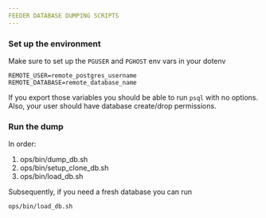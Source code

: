 ```yaml
---
FEEDER DATABASE DUMPING SCRIPTS
---
```


### Set up the environment

Make sure to set up the `PGUSER` and `PGHOST` env vars in your dotenv

```
REMOTE_USER=remote_postgres_username
REMOTE_DATABASE=remote_database_name
```

If you export those variables you should be able to run `psql` with no options.
Also, your user should have database create/drop permissions.

### Run the dump

In order:

1. ops/bin/dump_db.sh
2. ops/bin/setup_clone_db.sh
3. ops/bin/load_db.sh

Subsequently, if you need a fresh database you can run

```sh
ops/bin/load_db.sh
```
